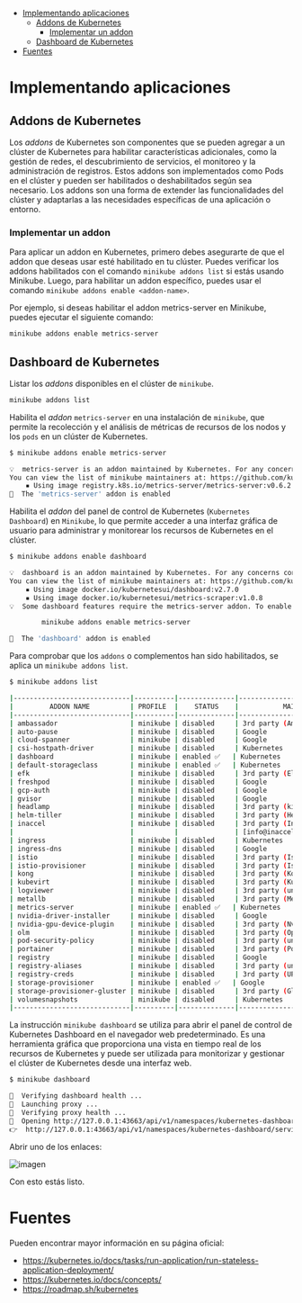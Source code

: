 - [Implementando aplicaciones](#implementando-aplicaciones)
  - [Addons de Kubernetes](#addons-de-kubernetes)
    - [Implementar un addon](#implementar-un-addon)
  - [Dashboard de Kubernetes](#dashboard-de-kubernetes)
- [Fuentes](#fuentes)

# Implementando aplicaciones

## Addons de Kubernetes

Los *addons* de Kubernetes son componentes que se pueden agregar a un clúster de Kubernetes para habilitar características adicionales, como la gestión de redes, el descubrimiento de servicios, el monitoreo y la administración de registros. Estos addons son implementados como Pods en el clúster y pueden ser habilitados o deshabilitados según sea necesario. Los addons son una forma de extender las funcionalidades del clúster y adaptarlas a las necesidades específicas de una aplicación o entorno.

### Implementar un addon

Para aplicar un addon en Kubernetes, primero debes asegurarte de que el addon que deseas usar esté habilitado en tu clúster. Puedes verificar los addons habilitados con el comando `minikube addons list` si estás usando Minikube. Luego, para habilitar un addon específico, puedes usar el comando `minikube addons enable <addon-name>`.

Por ejemplo, si deseas habilitar el addon metrics-server en Minikube, puedes ejecutar el siguiente comando:

```bash
minikube addons enable metrics-server
```

## Dashboard de Kubernetes

Listar los *addons* disponibles en el clúster de `minikube`.

```bash
minikube addons list
```

Habilita el *addon* `metrics-server` en una instalación de `minikube`, que permite la recolección y el análisis de métricas de recursos de los nodos y los `pods` en un clúster de Kubernetes.

```bash
$ minikube addons enable metrics-server

💡  metrics-server is an addon maintained by Kubernetes. For any concerns contact minikube on GitHub.
You can view the list of minikube maintainers at: https://github.com/kubernetes/minikube/blob/master/OWNERS
    ▪ Using image registry.k8s.io/metrics-server/metrics-server:v0.6.2
🌟  The 'metrics-server' addon is enabled
```

Habilita el *addon* del panel de control de Kubernetes (`Kubernetes Dashboard`) en `Minikube`, lo que permite acceder a una interfaz gráfica de usuario para administrar y monitorear los recursos de Kubernetes en el clúster.

```bash
$ minikube addons enable dashboard

💡  dashboard is an addon maintained by Kubernetes. For any concerns contact minikube on GitHub.
You can view the list of minikube maintainers at: https://github.com/kubernetes/minikube/blob/master/OWNERS
    ▪ Using image docker.io/kubernetesui/dashboard:v2.7.0
    ▪ Using image docker.io/kubernetesui/metrics-scraper:v1.0.8
💡  Some dashboard features require the metrics-server addon. To enable all features please run:

        minikube addons enable metrics-server

🌟  The 'dashboard' addon is enabled
```

Para comprobar que los `addons`  o complementos han sido habilitados, se aplica un `minikube addons list`. 

```bash
$ minikube addons list

|-----------------------------|----------|--------------|--------------------------------|
|         ADDON NAME          | PROFILE  |    STATUS    |           MAINTAINER           |
|-----------------------------|----------|--------------|--------------------------------|
| ambassador                  | minikube | disabled     | 3rd party (Ambassador)         |
| auto-pause                  | minikube | disabled     | Google                         |
| cloud-spanner               | minikube | disabled     | Google                         |
| csi-hostpath-driver         | minikube | disabled     | Kubernetes                     |
| dashboard                   | minikube | enabled ✅   | Kubernetes                     |
| default-storageclass        | minikube | enabled ✅   | Kubernetes                     |
| efk                         | minikube | disabled     | 3rd party (Elastic)            |
| freshpod                    | minikube | disabled     | Google                         |
| gcp-auth                    | minikube | disabled     | Google                         |
| gvisor                      | minikube | disabled     | Google                         |
| headlamp                    | minikube | disabled     | 3rd party (kinvolk.io)         |
| helm-tiller                 | minikube | disabled     | 3rd party (Helm)               |
| inaccel                     | minikube | disabled     | 3rd party (InAccel             |
|                             |          |              | [info@inaccel.com])            |
| ingress                     | minikube | disabled     | Kubernetes                     |
| ingress-dns                 | minikube | disabled     | Google                         |
| istio                       | minikube | disabled     | 3rd party (Istio)              |
| istio-provisioner           | minikube | disabled     | 3rd party (Istio)              |
| kong                        | minikube | disabled     | 3rd party (Kong HQ)            |
| kubevirt                    | minikube | disabled     | 3rd party (KubeVirt)           |
| logviewer                   | minikube | disabled     | 3rd party (unknown)            |
| metallb                     | minikube | disabled     | 3rd party (MetalLB)            |
| metrics-server              | minikube | enabled ✅   | Kubernetes                     |
| nvidia-driver-installer     | minikube | disabled     | Google                         |
| nvidia-gpu-device-plugin    | minikube | disabled     | 3rd party (Nvidia)             |
| olm                         | minikube | disabled     | 3rd party (Operator Framework) |
| pod-security-policy         | minikube | disabled     | 3rd party (unknown)            |
| portainer                   | minikube | disabled     | 3rd party (Portainer.io)       |
| registry                    | minikube | disabled     | Google                         |
| registry-aliases            | minikube | disabled     | 3rd party (unknown)            |
| registry-creds              | minikube | disabled     | 3rd party (UPMC Enterprises)   |
| storage-provisioner         | minikube | enabled ✅   | Google                         |
| storage-provisioner-gluster | minikube | disabled     | 3rd party (Gluster)            |
| volumesnapshots             | minikube | disabled     | Kubernetes                     |
|-----------------------------|----------|--------------|--------------------------------|
```

La instrucción `minikube dashboard` se utiliza para abrir el panel de control de Kubernetes Dashboard en el navegador web predeterminado. Es una herramienta gráfica que proporciona una vista en tiempo real de los recursos de Kubernetes y puede ser utilizada para monitorizar y gestionar el clúster de Kubernetes desde una interfaz web.

```bash
$ minikube dashboard

🤔  Verifying dashboard health ...
🚀  Launching proxy ...
🤔  Verifying proxy health ...
🎉  Opening http://127.0.0.1:43663/api/v1/namespaces/kubernetes-dashboard/services/http:kubernetes-dashboard:/proxy/ in your default browser...
👉  http://127.0.0.1:43663/api/v1/namespaces/kubernetes-dashboard/services/http:kubernetes-dashboard:/proxy/
```

Abrir uno de los enlaces: 

![imagen](https://user-images.githubusercontent.com/7296281/225211280-d1e0ffa6-ba0b-4b77-8a16-bf02ee1c99c2.png)

Con esto estás listo.

# Fuentes

Pueden encontrar mayor información en su página oficial: 

- https://kubernetes.io/docs/tasks/run-application/run-stateless-application-deployment/
- https://kubernetes.io/docs/concepts/
- https://roadmap.sh/kubernetes
